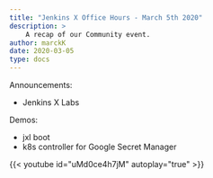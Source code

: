 ```yaml
---
title: "Jenkins X Office Hours - March 5th 2020"
description: >
    A recap of our Community event.
author: marckK
date: 2020-03-05
type: docs
---
```


Announcements:

- Jenkins X Labs

Demos:

- jxl boot
- k8s controller for Google Secret Manager

 {{< youtube id="uMd0ce4h7jM" autoplay="true" >}}
